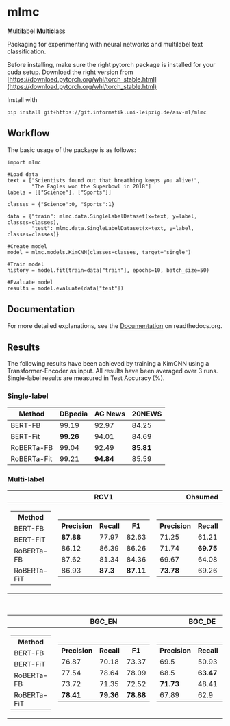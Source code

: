 # mlmc

**M**ulti**l**abel **M**ulti**c**lass

Packaging for experimenting with neural networks and multilabel text classification.


Before installing, make sure the right pytorch package is installed
for your cuda setup. Download the right version from
[https://download.pytorch.org/whl/torch_stable.html](https://download.pytorch.org/whl/torch_stable.html)

Install with
```
pip install git+https://git.informatik.uni-leipzig.de/asv-ml/mlmc
```
## Workflow

The basic usage of the package is as follows:

```
import mlmc

#Load data
text = ["Scientists found out that breathing keeps you alive!",
        "The Eagles won the Superbowl in 2018"]
labels = [["Science"], ["Sports"]]

classes = {"Science":0, "Sports":1}

data = {"train": mlmc.data.SingleLabelDataset(x=text, y=label, classes=classes),
        "test": mlmc.data.SingleLabelDataset(x=text, y=label, classes=classes)}

#Create model
model = mlmc.models.KimCNN(classes=classes, target="single")

#Train model
history = model.fit(train=data["train"], epochs=10, batch_size=50)

#Evaluate model
results = model.evaluate(data["test"])
```


## Documentation
For more detailed explanations, see the [Documentation](https://mlmc-docs.readthedocs.io/en/latest/contents.html) on readthedocs.org.

## Results

The following results have been achieved by training a KimCNN using a Transformer-Encoder as input. All results have been averaged over 3 runs. Single-label results are measured in Test Accuracy (%).

### Single-label

| Method      | DBpedia     | AG News     | 20NEWS
| ----------- | ----------- | ----------- | -----------
| BERT-FB     | 99.19       | 92.97       | 84.25
| BERT-Fit    | **99.26**   | 94.01       | 84.69
| RoBERTa-FB  | 99.04       | 92.49       | **85.81**
| RoBERTa-Fit | 99.21       | **94.84**   | 85.59

### Multi-label

|              | RCV1        | Ohsumed    |
|--------------|-------------|------------|
|<table><tr><th>Method</th></tr><tr><td>BERT-FB</td></tr><td>BERT-FiT</td><tr></tr><td>RoBERTa-FB</td><tr></tr><td>RoBERTa-FiT</td><tr></tr></table>|<table><tr><th>Precision</th><th>Recall</th><th>F1</th></tr><tr><td>**87.88**</td><td>77.97</td><td>82.63</td></tr><tr><td>86.12</td><td>86.39</td><td>86.26</td></tr><tr><td>87.62</td><td>81.34</td><td>84.36</td></tr><tr><td>86.93</td><td>**87.3**</td><td>**87.11**</td></tr></table>|<table><tr><th>Precision</th><th>Recall</th><th>F1</th></tr><tr><td>71.25</td><td>61.21</td><td>65.84</td></tr><tr><td>71.74</td><td>**69.75**</td><td>70.72</td></tr><tr><td>69.67</td><td>64.08</td><td>66.76</td></tr><tr><td>**73.78**</td><td>69.26</td><td>**71.74**</td></tr></table>|

<br>

|              | BGC_EN      | BGC_DE     |
|--------------|-------------|------------|
|<table><tr><th>Method</th></tr><tr><td>BERT-FB</td></tr><td>BERT-FiT</td><tr></tr><td>RoBERTa-FB</td><tr></tr><td>RoBERTa-FiT</td><tr></tr></table>|<table><tr><th>Precision</th><th>Recall</th><th>F1</th></tr><tr><td>76.87</td><td>70.18</td><td>73.37</td></tr><tr><td>77.54</td><td>78.64</td><td>78.09</td></tr><tr><td>73.72</td><td>71.35</td><td>72.52</td></tr><tr><td>**78.41**</td><td>**79.36**</td><td>**78.88**</td></tr></table>|<table><tr><th>Precision</th><th>Recall</th><th>F1</th></tr><tr><td>69.5</td><td>50.93</td><td>58.78</td></tr><tr><td>68.5</td><td>**63.47**</td><td>**65.87**</td></tr><tr><td>**71.73**</td><td>48.41</td><td>57.81</td></tr><tr><td>67.89</td><td>62.9</td><td>65.3</td></tr></table>|
